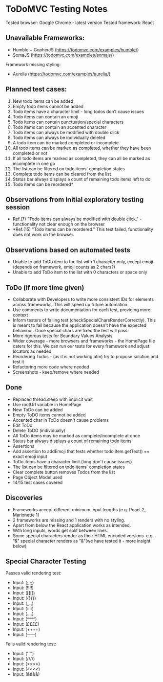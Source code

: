 # ToDoMVC Testing Notes

Tested browser: Google Chrome - latest version
Tested framework: React

## Unavailable Frameworks:
- Humble + GopherJS (https://todomvc.com/examples/humble/)
- SomaJS (https://todomvc.com/examples/somajs/)

Framework missing styling:
- Aurelia (https://todomvc.com/examples/aurelia/)

## Planned test cases:
1. New todo items can be added
2. Empty todo items cannot be added
3. Todo items have a character limit - long todos don’t cause issues
4. Todo items can contain an emoji
5. Todo items can contain punctuation/special characters
6. Todo items can contain an accented character
7. Todo items can always be modified with double click
8. Todo items can always be individually deleted
9. A todo item can be marked completed or incomplete
10. All todo items can be marked as completed, whether they have been completed or not
11. If all todo items are marked as completed, they can all be marked as incomplete in one go
12. The list can be filtered on todo items' completion states
13. Complete todo items can be cleared from the list
14. Status bar always displays a count of remaining todo items left to do
15. Todo items can be reordered*

## Observations from initial exploratory testing session
- Ref.(7) "Todo items can always be modified with double click." - functionality not clear enough on the browser
- *Ref.(15) "Todo items can be reordered." This test failed, functionality does not work on the browser.

## Observations based on automated tests

- Unable to add ToDo item to the list with 1 character only, except emoji (depends on framework, emoji counts as 2 chars?)
- Unable to add ToDo item to the list with 0 characters or space only


## ToDo (if more time given)
- Collaborate with Developers to write more consistent IDs for elements across frameworks. This will speed up future automation.
- Use comments to write documentation for each test, providing more context
- Inform testers of failing test (checkSpecialCharsRenderCorrectly). This is meant to fail because the application doesn't have the expected behaviour. Once special chars are fixed the test will pass.
- More rigorous tests for Boundary Values Analysis
- Wider coverage - more browsers and frameworks - the HomePage file caters for this. We can run our tests for every framework
  and adjust locators as needed.
- Reordering Todos - (as it is not working atm) try to propose solution and test it
- Refactoring more code where needed
- Screenshots - keep/remove where needed

## Done
- Replaced thread.sleep with implicit wait
- Use rootUrl variable in HomePage
- New ToDo can be added
- Empty ToDO items cannot be added
- Accented char in ToDo doesn't cause problems
- Edit ToDo
- Delete ToDO (individually)
- All ToDo items may be marked as complete/incomplete at once
- Status bar always displays a count of remaining todo items
- Assertions
- Add assertion to addEmoji that tests whether todo item.getText() == exact emoji input
- ToDo items have a character limit (long don't cause issues)
- The list can be filtered on todo items' completion states
- Clear complete button removes Todos from the list
- Page Object Model used
- 14/15 test cases covered

## Discoveries
- Frameworks accept different minimum input lengths (e.g. React 2, Marionette 1)
- 2 frameworks are missing and 1 renders with no styling. 
- Apart from below the React application works as intended.
- With long inputs, words get split between lines.
- Some special characters render as their HTML encoded versions. e.g. "&" special character renders as "&amp;"(we have tested it -
  more insight below)

## Special Character Testing
Passes valid rendering test:
- Input: (;;;;)
- Input: (!!!!)
- Input: ([][])
- Input: ({}{})
- Input: (,,,,)
- Input: (::::)
- Input: (....)
- Input: (^^^^)
- Input: (££££)
- Input: (++++)
- Input: (----)

Fails valid rendering test:
- Input: ('''')
- Input: (////)
- Input: (>>>>)
- Input: (<<<<)
- Input: (&&&&)

